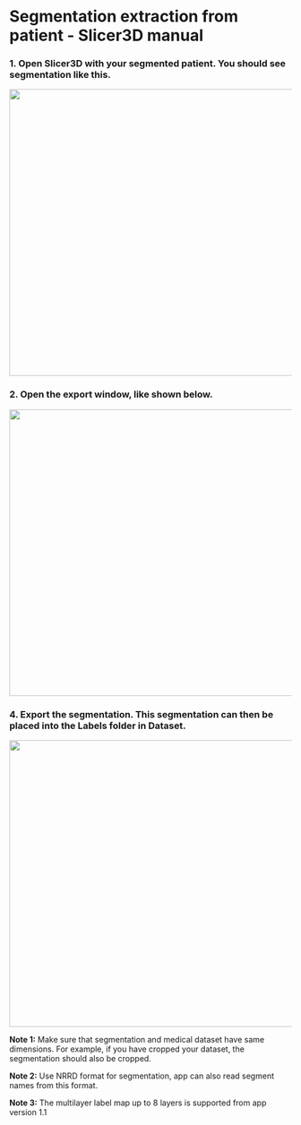 # Segmentation extraction from patient - Slicer3D manual

### 1. Open Slicer3D with your segmented patient. You should see segmentation like this.
 
 <img src="https://github.com/SitronX/FnO-Hololens2-visualisation/assets/68167377/f1ebf93b-7826-4f73-b36d-83fc67f18f1f" width=512>

### 2. Open the export window, like shown below.

 <img src="https://github.com/SitronX/FnO-Hololens2-visualisation/assets/68167377/4a5bf8a2-5034-49d1-b495-efad741e096d" width=512>

### 4. Export the segmentation. This segmentation can then be placed into the Labels folder in Dataset.

 <img src="https://user-images.githubusercontent.com/68167377/229525711-ccb53594-aac3-4adc-b4a0-44639121e99a.jpg" width=512>

<b>Note 1:</b> Make sure that segmentation and medical dataset have same dimensions. For example, if you have cropped your dataset, the segmentation should also be cropped.

<b>Note 2:</b> Use NRRD format for segmentation, app can also read segment names from this format.

<b>Note 3:</b> The multilayer label map up to 8 layers is supported from app version 1.1

